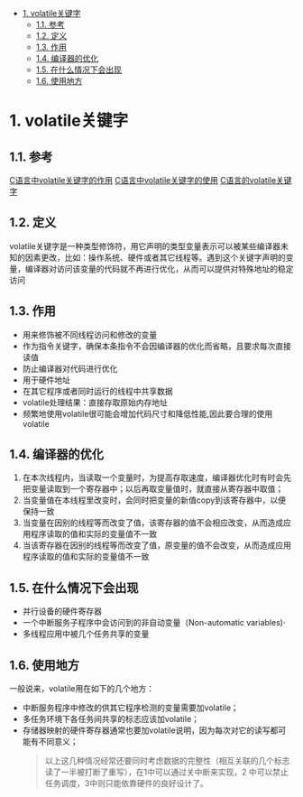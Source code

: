 <!--
 * @Author: your name
 * @Date: 2019-08-22 11:50:29
 * @LastEditTime: 2020-06-03 15:42:03
 * @LastEditors: Please set LastEditors
 * @Description: volatile 关键字
 * @FilePath: \Learning-Computer\C\6-volatile关键字.md
--> 

<!-- TOC -->

- [1. volatile关键字](#1-volatile关键字)
  - [1.1. 参考](#11-参考)
  - [1.2. 定义](#12-定义)
  - [1.3. 作用](#13-作用)
  - [1.4. 编译器的优化](#14-编译器的优化)
  - [1.5. 在什么情况下会出现](#15-在什么情况下会出现)
  - [1.6. 使用地方](#16-使用地方)

<!-- /TOC -->

# 1. volatile关键字
## 1.1. 参考
[C语言中volatile关键字的作用](https://blog.csdn.net/tigerjibo/article/details/7427366)
[C语言中volatile关键字的使用](https://blog.csdn.net/vay0721/article/details/79035854)
[C语言的volatile关键字](https://www.cnblogs.com/OpenCoder/p/7723825.html)


## 1.2. 定义
volatile关键字是一种类型修饰符，用它声明的类型变量表示可以被某些编译器未知的因素更改，比如：操作系统、硬件或者其它线程等。遇到这个关键字声明的变量，编译器对访问该变量的代码就不再进行优化，从而可以提供对特殊地址的稳定访问


## 1.3. 作用
- 用来修饰被不同线程访问和修改的变量
- 作为指令关键字，确保本条指令不会因编译器的优化而省略，且要求每次直接读值
- 防止编译器对代码进行优化
- 用于硬件地址
- 在其它程序或者同时运行的线程中共享数据
- volatile处理结果：直接存取原始内存地址
- 频繁地使用volatile很可能会增加代码尺寸和降低性能,因此要合理的使用volatile


## 1.4. 编译器的优化
1. 在本次线程内，当读取一个变量时，为提高存取速度，编译器优化时有时会先把变量读取到一个寄存器中；以后再取变量值时，就直接从寄存器中取值；
2. 当变量值在本线程里改变时，会同时把变量的新值copy到该寄存器中，以便保持一致
3. 当变量在因别的线程等而改变了值，该寄存器的值不会相应改变，从而造成应用程序读取的值和实际的变量值不一致
4. 当该寄存器在因别的线程等而改变了值，原变量的值不会改变，从而造成应用程序读取的值和实际的变量值不一致


## 1.5. 在什么情况下会出现
- 并行设备的硬件寄存器
- 一个中断服务子程序中会访问到的非自动变量（Non-automatic variables)·
- 多线程应用中被几个任务共享的变量


## 1.6. 使用地方
一般说来，volatile用在如下的几个地方：
- 中断服务程序中修改的供其它程序检测的变量需要加volatile；
- 多任务环境下各任务间共享的标志应该加volatile；
- 存储器映射的硬件寄存器通常也要加volatile说明，因为每次对它的读写都可能有不同意义；
  > 以上这几种情况经常还要同时考虑数据的完整性（相互关联的几个标志读了一半被打断了重写），在1中可以通过关中断来实现，2 中可以禁止任务调度，3中则只能依靠硬件的良好设计了。
